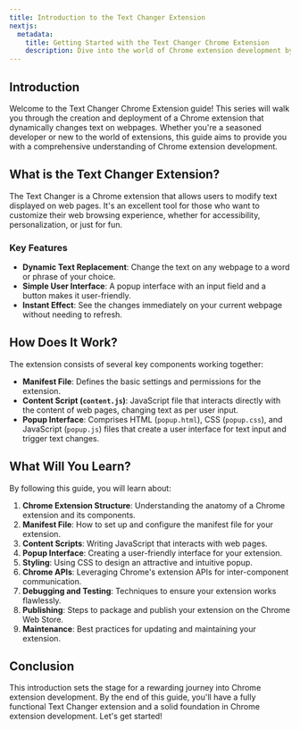 ```yaml
---
title: Introduction to the Text Changer Extension
nextjs:
  metadata:
    title: Getting Started with the Text Changer Chrome Extension
    description: Dive into the world of Chrome extension development by learning about the Text Changer extension, a tool designed to modify webpage text dynamically.
---
```


## Introduction

Welcome to the Text Changer Chrome Extension guide! This series will walk you through the creation and deployment of a Chrome extension that dynamically changes text on webpages. Whether you're a seasoned developer or new to the world of extensions, this guide aims to provide you with a comprehensive understanding of Chrome extension development.

## What is the Text Changer Extension?

The Text Changer is a Chrome extension that allows users to modify text displayed on web pages. It's an excellent tool for those who want to customize their web browsing experience, whether for accessibility, personalization, or just for fun.

### Key Features

- **Dynamic Text Replacement**: Change the text on any webpage to a word or phrase of your choice.
- **Simple User Interface**: A popup interface with an input field and a button makes it user-friendly.
- **Instant Effect**: See the changes immediately on your current webpage without needing to refresh.

## How Does It Work?

The extension consists of several key components working together:

- **Manifest File**: Defines the basic settings and permissions for the extension.
- **Content Script (`content.js`)**: JavaScript file that interacts directly with the content of web pages, changing text as per user input.
- **Popup Interface**: Comprises HTML (`popup.html`), CSS (`popup.css`), and JavaScript (`popup.js`) files that create a user interface for text input and trigger text changes.

## What Will You Learn?

By following this guide, you will learn about:

1. **Chrome Extension Structure**: Understanding the anatomy of a Chrome extension and its components.
2. **Manifest File**: How to set up and configure the manifest file for your extension.
3. **Content Scripts**: Writing JavaScript that interacts with web pages.
4. **Popup Interface**: Creating a user-friendly interface for your extension.
5. **Styling**: Using CSS to design an attractive and intuitive popup.
6. **Chrome APIs**: Leveraging Chrome's extension APIs for inter-component communication.
7. **Debugging and Testing**: Techniques to ensure your extension works flawlessly.
8. **Publishing**: Steps to package and publish your extension on the Chrome Web Store.
9. **Maintenance**: Best practices for updating and maintaining your extension.

## Conclusion

This introduction sets the stage for a rewarding journey into Chrome extension development. By the end of this guide, you'll have a fully functional Text Changer extension and a solid foundation in Chrome extension development. Let's get started!